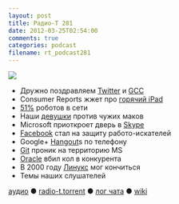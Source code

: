 ```yaml
---
layout: post
title: Радио-Т 281
date: 2012-03-25T02:54:00
comments: true
categories: podcast
filename: rt_podcast281
---
```

![](https://radio-t.com/images/radio-t/rt281.jpg)

- Дружно поздравляем [Twitter](http://mashable.com/2012/03/21/happy-6th-birthday-twitter/) и [GCC](https://www.linux.com/news/featured-blogs/196:zonker/556977:the-compiler-that-changed-the-world-turns-25)
- Consumer Reports жжет про [горячий iPad](http://techcrunch.com/2012/03/20/dangerously-lukewarm/)
- [51%](http://www.nextnature.net/2012/03/internet-traffic-is-now-51-non-human/) роботов в сети
- Наши [девушки](http://nakedsecurity.sophos.com/2012/03/20/topless-supermodel-photos-used-to-spread-mac-malware/) против чужих маков
- Microsoft приоткроет дверь в [Skype](http://memeburn.com/2011/07/microsoft-and-skype-set-to-allow-backdoor-eavesdropping/)
- [Facebook](http://arstechnica.com/business/news/2012/03/facebook-says-it-may-sue-employers-who-demand-job-applicants-passwords.ars) стал на защиту работо-искателей
- Google+ [Hangout](http://news.cnet.com/8301-1035_3-57403603-94/google-hangouts-now-calling-any-phone/)s по телефону
- [Git](http://www.developer.com/daily_news/git-support-comes-to-microsofts-codeplex.html) проник на территорию МS
- [Oracle](http://www.readwriteweb.com/cloud/2012/03/oracle-takes-another-dig-at-re.php) вбил кол в конкурента
- В 2000 году [Линукс](http://www.omgubuntu.co.uk/2012/03/apple-tried-to-hire-linus-torvalds-kill-linux/) мог кончиться
- Темы наших слушателей

[аудио](http://cdn.radio-t.com/rt_podcast281.mp3) ● [radio-t.torrent](http://cdn.radio-t.com/torrents/rt_podcast281.mp3.torrent) ● [лог чата](http://chat.radio-t.com/logs/radio-t-281.html) ● [wiki](http://wiki.radio-t.com/%D0%92%D1%8B%D0%BF%D1%83%D1%81%D0%BA_281)<audio src="http://cdn.radio-t.com/rt_podcast281.mp3" preload="none"></audio>
